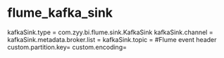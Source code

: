 # flume_kafka_sink
kafkaSink.type = com.zyy.bi.flume.sink.KafkaSink
kafkaSink.channel = 
kafkaSink.metadata.broker.list = 
kafkaSink.topic = 
#Flume event header
custom.partition.key=
custom.encoding=
